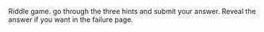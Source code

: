 Riddle game. go through the three hints and submit your answer. Reveal the answer if you want in the failure page.
